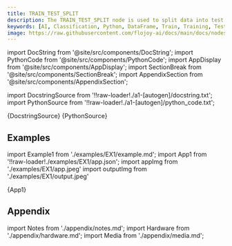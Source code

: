 ```yaml
---
title: TRAIN_TEST_SPLIT
description: The TRAIN_TEST_SPLIT node is used to split data into test and training data in Python, according to a specified size, before any Machine Learning tasks occur.
keywords: [AI, Classification, Python, DataFrame, Train, Training, Test, Machine Learning, ML Model]
image: https://raw.githubusercontent.com/flojoy-ai/docs/main/docs/nodes/AI_ML/CLASSIFICATION/TRAIN_TEST_SPLIT/examples/EX1/output.jpeg
---
```


[//]: # (Custom component imports)

import DocString from '@site/src/components/DocString';
import PythonCode from '@site/src/components/PythonCode';
import AppDisplay from '@site/src/components/AppDisplay';
import SectionBreak from '@site/src/components/SectionBreak';
import AppendixSection from '@site/src/components/AppendixSection';

[//]: # (Docstring)

import DocstringSource from '!!raw-loader!./a1-[autogen]/docstring.txt';
import PythonSource from '!!raw-loader!./a1-[autogen]/python_code.txt';

<DocString>{DocstringSource}</DocString>
<PythonCode GLink='AI_ML/CLASSIFICATION/TRAIN_TEST_SPLIT/TRAIN_TEST_SPLIT.py'>{PythonSource}</PythonCode>

<SectionBreak />

[//]: # (Examples)

## Examples

import Example1 from './examples/EX1/example.md';
import App1 from '!!raw-loader!./examples/EX1/app.json';
import appImg from './examples/EX1/app.jpeg'
import outputImg from './examples/EX1/output.jpeg'

<AppDisplay 
    nodeLabel='TRAIN_TEST_SPLIT'
    appImg={appImg}
    outputImg={outputImg}
    >
    {App1}
</AppDisplay>

<Example1 />

<SectionBreak />

[//]: # (Appendix)

## Appendix

import Notes from './appendix/notes.md';
import Hardware from './appendix/hardware.md';
import Media from './appendix/media.md';

<AppendixSection index={0} folderPath='nodes/AI_ML/CLASSIFICATION/TRAIN_TEST_SPLIT/appendix/'><Notes /></AppendixSection>
<AppendixSection index={1} folderPath='nodes/AI_ML/CLASSIFICATION/TRAIN_TEST_SPLIT/appendix/'><Hardware /></AppendixSection>
<AppendixSection index={2} folderPath='nodes/AI_ML/CLASSIFICATION/TRAIN_TEST_SPLIT/appendix/'><Media /></AppendixSection>
